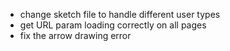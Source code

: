 - change sketch file to handle different user types
- get URL param loading correctly on all pages
- fix the arrow drawing error



